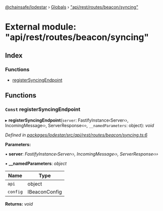 [@chainsafe/lodestar](../README.md) › [Globals](../globals.md) › ["api/rest/routes/beacon/syncing"](_api_rest_routes_beacon_syncing_.md)

# External module: "api/rest/routes/beacon/syncing"

## Index

### Functions

* [registerSyncingEndpoint](_api_rest_routes_beacon_syncing_.md#const-registersyncingendpoint)

## Functions

### `Const` registerSyncingEndpoint

▸ **registerSyncingEndpoint**(`server`: FastifyInstance‹Server‹›, IncomingMessage‹›, ServerResponse‹››, `__namedParameters`: object): *void*

*Defined in [packages/lodestar/src/api/rest/routes/beacon/syncing.ts:6](https://github.com/ChainSafe/lodestar/blob/14ce11e45/packages/lodestar/src/api/rest/routes/beacon/syncing.ts#L6)*

**Parameters:**

▪ **server**: *FastifyInstance‹Server‹›, IncomingMessage‹›, ServerResponse‹››*

▪ **__namedParameters**: *object*

Name | Type |
------ | ------ |
`api` | object |
`config` | IBeaconConfig |

**Returns:** *void*
